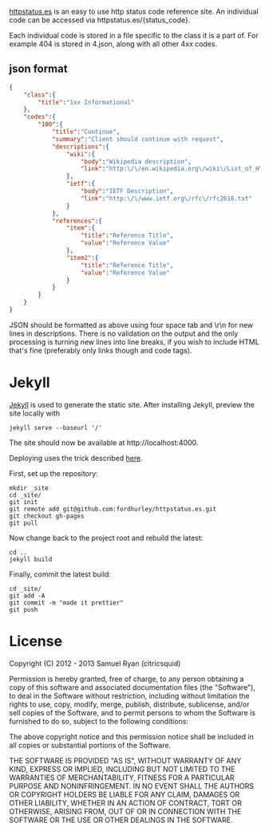 [httpstatus.es](http://httpstatus.es) is an easy to use http status code reference 
site. An individual code can be accessed via httpstatus.es/{status_code}. 

Each individual code is stored in a file specific to the class it is a part of.
For example 404 is stored in 4.json, along with all other 4xx codes.

## json format

```json
{
    "class":{
        "title":"1xx Informational"
    },
    "codes":{
        "100":{
            "title":"Continue",
            "summary":"Client should continue with request",
            "descriptions":{
                "wiki":{
                    "body":"Wikipedia description",
                    "link":"http:\/\/en.wikipedia.org\/wiki\/List_of_HTTP_status_codes#100"
                },
                "ietf":{
                    "body":"IETF Description",
                    "link":"http:\/\/www.ietf.org\/rfc\/rfc2616.txt"
                }
            },
            "references":{
                "item":{
                    "title":"Reference Title",
                    "value":"Reference Value"
                },
                "item2":{
                    "title":"Reference Title",
                    "value":"Reference Value"
                }
            }
        }
    }
}
```

JSON should be formatted as above using four space tab and \r\n for new lines in 
descriptions. There is no validation on the output and the only processing is 
turning new lines into line breaks, if you wish to include HTML that's fine 
(preferably only links though and code tags).

# Jekyll

[Jekyll](http://jekyllrb.com/) is used to generate the static site. After
installing Jekyll, preview the site locally with

    jekyll serve --baseurl '/'

The site should now be available at http://localhost:4000.

Deploying uses the trick described [here](http://stackoverflow.com/a/28252200/576932).

First, set up the repository:

    mkdir _site
    cd _site/
    git init
    git remote add git@github.com:fordhurley/httpstatus.es.git
    git checkout gh-pages
    git pull

Now change back to the project root and rebuild the latest:

    cd ..
    jekyll build

Finally, commit the latest build:

    cd _site/
    git add -A
    git commit -m "made it prettier"
    git push


# License

Copyright (C) 2012 - 2013 Samuel Ryan (citricsquid)

Permission is hereby granted, free of charge, to any person obtaining a copy of 
this software and associated documentation files (the "Software"), to deal in 
the Software without restriction, including without limitation the rights to use, 
copy, modify, merge, publish, distribute, sublicense, and/or sell copies of the 
Software, and to permit persons to whom the Software is furnished to do so, 
subject to the following conditions:

The above copyright notice and this permission notice shall be included in all 
copies or substantial portions of the Software.

THE SOFTWARE IS PROVIDED "AS IS", WITHOUT WARRANTY OF ANY KIND, EXPRESS OR 
IMPLIED, INCLUDING BUT NOT LIMITED TO THE WARRANTIES OF MERCHANTABILITY, 
FITNESS FOR A PARTICULAR PURPOSE AND NONINFRINGEMENT. IN NO EVENT SHALL THE 
AUTHORS OR COPYRIGHT HOLDERS BE LIABLE FOR ANY CLAIM, DAMAGES OR OTHER LIABILITY, 
WHETHER IN AN ACTION OF CONTRACT, TORT OR OTHERWISE, ARISING FROM, OUT OF OR IN 
CONNECTION WITH THE SOFTWARE OR THE USE OR OTHER DEALINGS IN THE SOFTWARE.